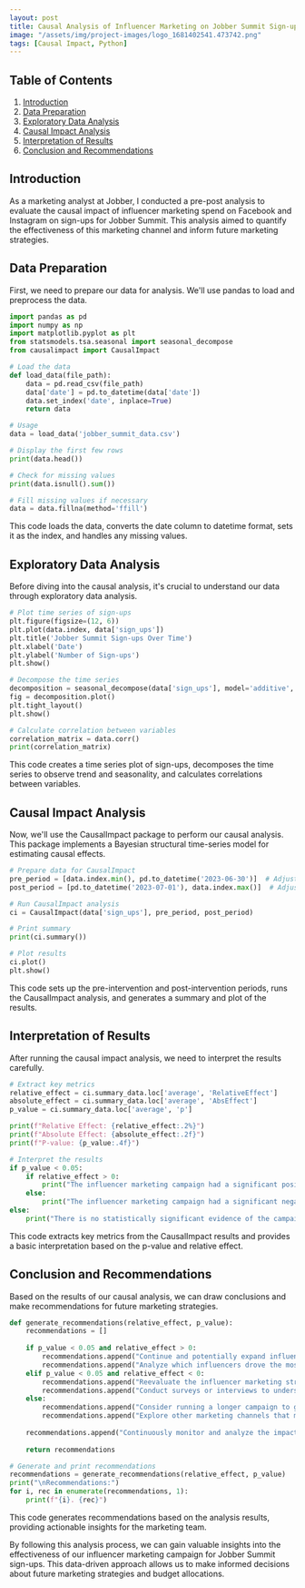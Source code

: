 ```yaml
---
layout: post
title: Causal Analysis of Influencer Marketing on Jobber Summit Sign-ups
image: "/assets/img/project-images/logo_1681402541.473742.png"
tags: [Causal Impact, Python]
---
```



## Table of Contents
1. [Introduction](#introduction)
2. [Data Preparation](#data-preparation)
3. [Exploratory Data Analysis](#exploratory-data-analysis)
4. [Causal Impact Analysis](#causal-impact-analysis)
5. [Interpretation of Results](#interpretation-of-results)
6. [Conclusion and Recommendations](#conclusion-and-recommendations)

## Introduction

As a marketing analyst at Jobber, I conducted a pre-post analysis to evaluate the causal impact of influencer marketing spend on Facebook and Instagram on sign-ups for Jobber Summit. This analysis aimed to quantify the effectiveness of this marketing channel and inform future marketing strategies.

## Data Preparation

First, we need to prepare our data for analysis. We'll use pandas to load and preprocess the data.

```python
import pandas as pd
import numpy as np
import matplotlib.pyplot as plt
from statsmodels.tsa.seasonal import seasonal_decompose
from causalimpact import CausalImpact

# Load the data
def load_data(file_path):
    data = pd.read_csv(file_path)
    data['date'] = pd.to_datetime(data['date'])
    data.set_index('date', inplace=True)
    return data

# Usage
data = load_data('jobber_summit_data.csv')

# Display the first few rows
print(data.head())

# Check for missing values
print(data.isnull().sum())

# Fill missing values if necessary
data = data.fillna(method='ffill')
```

This code loads the data, converts the date column to datetime format, sets it as the index, and handles any missing values.

## Exploratory Data Analysis

Before diving into the causal analysis, it's crucial to understand our data through exploratory data analysis.

```python
# Plot time series of sign-ups
plt.figure(figsize=(12, 6))
plt.plot(data.index, data['sign_ups'])
plt.title('Jobber Summit Sign-ups Over Time')
plt.xlabel('Date')
plt.ylabel('Number of Sign-ups')
plt.show()

# Decompose the time series
decomposition = seasonal_decompose(data['sign_ups'], model='additive', period=7)
fig = decomposition.plot()
plt.tight_layout()
plt.show()

# Calculate correlation between variables
correlation_matrix = data.corr()
print(correlation_matrix)
```

This code creates a time series plot of sign-ups, decomposes the time series to observe trend and seasonality, and calculates correlations between variables.

## Causal Impact Analysis

Now, we'll use the CausalImpact package to perform our causal analysis. This package implements a Bayesian structural time-series model for estimating causal effects.

```python
# Prepare data for CausalImpact
pre_period = [data.index.min(), pd.to_datetime('2023-06-30')]  # Adjust as needed
post_period = [pd.to_datetime('2023-07-01'), data.index.max()]  # Adjust as needed

# Run CausalImpact analysis
ci = CausalImpact(data['sign_ups'], pre_period, post_period)

# Print summary
print(ci.summary())

# Plot results
ci.plot()
plt.show()
```

This code sets up the pre-intervention and post-intervention periods, runs the CausalImpact analysis, and generates a summary and plot of the results.

## Interpretation of Results

After running the causal impact analysis, we need to interpret the results carefully.

```python
# Extract key metrics
relative_effect = ci.summary_data.loc['average', 'RelativeEffect']
absolute_effect = ci.summary_data.loc['average', 'AbsEffect']
p_value = ci.summary_data.loc['average', 'p']

print(f"Relative Effect: {relative_effect:.2%}")
print(f"Absolute Effect: {absolute_effect:.2f}")
print(f"P-value: {p_value:.4f}")

# Interpret the results
if p_value < 0.05:
    if relative_effect > 0:
        print("The influencer marketing campaign had a significant positive impact on sign-ups.")
    else:
        print("The influencer marketing campaign had a significant negative impact on sign-ups.")
else:
    print("There is no statistically significant evidence of the campaign's impact on sign-ups.")
```

This code extracts key metrics from the CausalImpact results and provides a basic interpretation based on the p-value and relative effect.

## Conclusion and Recommendations

Based on the results of our causal analysis, we can draw conclusions and make recommendations for future marketing strategies.

```python
def generate_recommendations(relative_effect, p_value):
    recommendations = []
    
    if p_value < 0.05 and relative_effect > 0:
        recommendations.append("Continue and potentially expand influencer marketing efforts.")
        recommendations.append("Analyze which influencers drove the most sign-ups and focus on similar profiles.")
    elif p_value < 0.05 and relative_effect < 0:
        recommendations.append("Reevaluate the influencer marketing strategy.")
        recommendations.append("Conduct surveys or interviews to understand why the campaign may have had a negative impact.")
    else:
        recommendations.append("Consider running a longer campaign to gather more data.")
        recommendations.append("Explore other marketing channels that may have a more measurable impact.")
    
    recommendations.append("Continuously monitor and analyze the impact of marketing efforts.")
    
    return recommendations

# Generate and print recommendations
recommendations = generate_recommendations(relative_effect, p_value)
print("\nRecommendations:")
for i, rec in enumerate(recommendations, 1):
    print(f"{i}. {rec}")
```

This code generates recommendations based on the analysis results, providing actionable insights for the marketing team.

By following this analysis process, we can gain valuable insights into the effectiveness of our influencer marketing campaign for Jobber Summit sign-ups. This data-driven approach allows us to make informed decisions about future marketing strategies and budget allocations.
